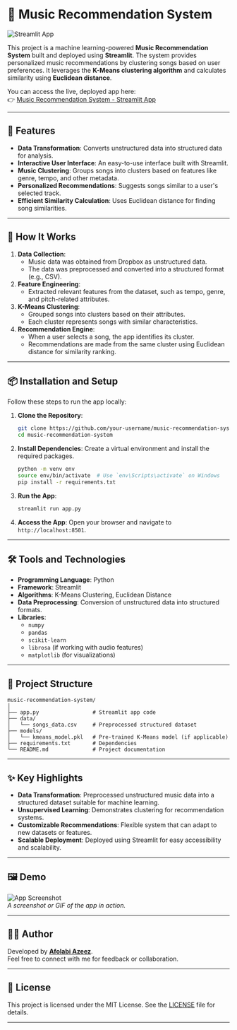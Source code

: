 # 🎵 Music Recommendation System  

![Streamlit App](https://img.shields.io/badge/Streamlit-App-deployed-blue)

This project is a machine learning-powered **Music Recommendation System** built and deployed using **Streamlit**. The system provides personalized music recommendations by clustering songs based on user preferences. It leverages the **K-Means clustering algorithm** and calculates similarity using **Euclidean distance**.

You can access the live, deployed app here:  
👉 [Music Recommendation System - Streamlit App](https://music-recomendation-system-7zukmujcfsxxtappgzo9b3a.streamlit.app/)

---

## 🌟 Features
- **Data Transformation**: Converts unstructured data into structured data for analysis.
- **Interactive User Interface**: An easy-to-use interface built with Streamlit.
- **Music Clustering**: Groups songs into clusters based on features like genre, tempo, and other metadata.
- **Personalized Recommendations**: Suggests songs similar to a user's selected track.
- **Efficient Similarity Calculation**: Uses Euclidean distance for finding song similarities.

---

## 🚀 How It Works
1. **Data Collection**:
   - Music data was obtained from Dropbox as unstructured data.
   - The data was preprocessed and converted into a structured format (e.g., CSV).
2. **Feature Engineering**:
   - Extracted relevant features from the dataset, such as tempo, genre, and pitch-related attributes.
3. **K-Means Clustering**:
   - Grouped songs into clusters based on their attributes.
   - Each cluster represents songs with similar characteristics.
4. **Recommendation Engine**:
   - When a user selects a song, the app identifies its cluster.
   - Recommendations are made from the same cluster using Euclidean distance for similarity ranking.

---

## 📦 Installation and Setup
Follow these steps to run the app locally:

1. **Clone the Repository**:
   ```bash
   git clone https://github.com/your-username/music-recommendation-system.git
   cd music-recommendation-system
   ```

2. **Install Dependencies**:
   Create a virtual environment and install the required packages.
   ```bash
   python -m venv env
   source env/bin/activate  # Use `env\Scripts\activate` on Windows
   pip install -r requirements.txt
   ```

3. **Run the App**:
   ```bash
   streamlit run app.py
   ```

4. **Access the App**:
   Open your browser and navigate to `http://localhost:8501`.

---

## 🛠 Tools and Technologies
- **Programming Language**: Python
- **Framework**: Streamlit
- **Algorithms**: K-Means Clustering, Euclidean Distance
- **Data Preprocessing**: Conversion of unstructured data into structured formats.
- **Libraries**: 
  - `numpy`
  - `pandas`
  - `scikit-learn`
  - `librosa` (if working with audio features)
  - `matplotlib` (for visualizations)

---

## 📂 Project Structure
```
music-recommendation-system/
│
├── app.py                 # Streamlit app code
├── data/
│   └── songs_data.csv     # Preprocessed structured dataset
├── models/
│   └── kmeans_model.pkl   # Pre-trained K-Means model (if applicable)
├── requirements.txt       # Dependencies
└── README.md              # Project documentation
```

---

## ✨ Key Highlights
- **Data Transformation**: Preprocessed unstructured music data into a structured dataset suitable for machine learning.
- **Unsupervised Learning**: Demonstrates clustering for recommendation systems.
- **Customizable Recommendations**: Flexible system that can adapt to new datasets or features.
- **Scalable Deployment**: Deployed using Streamlit for easy accessibility and scalability.

---

## 🖼 Demo
![App Screenshot](screenshot.png)  
*A screenshot or GIF of the app in action.*

---

## 🧑‍💻 Author
Developed by **[Afolabi Azeez](https://github.com/afolabi022)**.  
Feel free to connect with me for feedback or collaboration.

---

## 📜 License
This project is licensed under the MIT License. See the [LICENSE](LICENSE) file for details.

---
